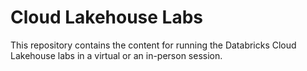 # Cloud Lakehouse Labs
This repository contains the content for running the Databricks Cloud Lakehouse labs in a virtual or an in-person session.